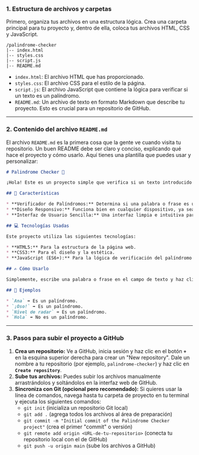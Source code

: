 ### **1. Estructura de archivos y carpetas**

Primero, organiza tus archivos en una estructura lógica. Crea una carpeta principal para tu proyecto y, dentro de ella, coloca tus archivos HTML, CSS y JavaScript.

```
/palindrome-checker
|-- index.html
|-- styles.css
|-- script.js
|-- README.md
```

  * `index.html`: El archivo HTML que has proporcionado.
  * `styles.css`: El archivo CSS para el estilo de la página.
  * `script.js`: El archivo JavaScript que contiene la lógica para verificar si un texto es un palíndromo.
  * `README.md`: Un archivo de texto en formato Markdown que describe tu proyecto. Esto es crucial para un repositorio de GitHub.

-----

### **2. Contenido del archivo `README.md`**

El archivo `README.md` es la primera cosa que la gente ve cuando visita tu repositorio. Un buen README debe ser claro y conciso, explicando qué hace el proyecto y cómo usarlo. Aquí tienes una plantilla que puedes usar y personalizar:

```markdown
# Palindrome Checker 🧐

¡Hola! Este es un proyecto simple que verifica si un texto introducido por el usuario es un palíndromo. Es una herramienta práctica y fácil de usar, construida con HTML, CSS y JavaScript.

## 🚀 Características

* **Verificador de Palíndromos:** Determina si una palabra o frase es un palíndromo (se lee igual de adelante hacia atrás que de atrás hacia adelante).
* **Diseño Responsivo:** Funciona bien en cualquier dispositivo, ya sea de escritorio o móvil.
* **Interfaz de Usuario Sencilla:** Una interfaz limpia e intuitiva para una experiencia de usuario fluida.

## 💻 Tecnologías Usadas

Este proyecto utiliza las siguientes tecnologías:

* **HTML5:** Para la estructura de la página web.
* **CSS3:** Para el diseño y la estética.
* **JavaScript (ES6+):** Para la lógica de verificación del palíndromo y la interactividad.

## ✍️ Cómo Usarlo

Simplemente, escribe una palabra o frase en el campo de texto y haz clic en el botón "Check" o presiona "Enter". La aplicación te dirá inmediatamente si tu entrada es un palíndromo o no.

## 🧩 Ejemplos

* `Ana` ➡️ Es un palíndromo.
* `¡Oso!` ➡️ Es un palíndromo.
* `Nivel de radar` ➡️ Es un palíndromo.
* `Hola` ➡️ No es un palíndromo.
```

-----

### **3. Pasos para subir el proyecto a GitHub**

1.  **Crea un repositorio:** Ve a GitHub, inicia sesión y haz clic en el botón **`+`** en la esquina superior derecha para crear un "New repository". Dale un nombre a tu repositorio (por ejemplo, `palindrome-checker`) y haz clic en **`Create repository`**.
2.  **Sube tus archivos:** Puedes subir los archivos manualmente arrastrándolos y soltándolos en la interfaz web de GitHub.
3.  **Sincroniza con Git (opcional pero recomendado):** Si quieres usar la línea de comandos, navega hasta tu carpeta de proyecto en tu terminal y ejecuta los siguientes comandos:
      * `git init` (inicializa un repositorio Git local)
      * `git add .` (agrega todos los archivos al área de preparación)
      * `git commit -m "Initial commit of the Palindrome Checker project"` (crea el primer "commit" o versión)
      * `git remote add origin <URL-de-tu-repositorio>` (conecta tu repositorio local con el de GitHub)
      * `git push -u origin main` (sube los archivos a GitHub)
